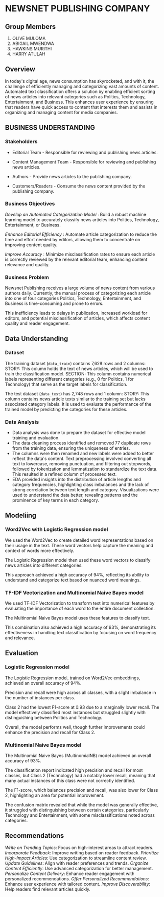 # NEWSNET PUBLISHING COMPANY 

## Group Members

1. OLIVE MULOMA
2. ABIGAIL MWENDWA
3. HAWKINS MURITHI
4. HARRY ATULAH

## Overview

In today's digital age, news consumption has skyrocketed, and with it, the challenge of efficiently managing and categorizing vast amounts of content. Automated text classification offers a solution by enabling efficient sorting of news articles into relevant categories such as Politics, Technology, Entertainment, and Business. This enhances user experience by ensuring that readers have quick access to content that interests them and assists in organizing and managing content for media companies.

## BUSINESS UNDERSTANDING

### Stakeholders

- Editorial Team - Responsible for reviewing and publishing news articles.

- Content Management Team - Responsible for reviewing and publishing news articles.

- Authors - Provide news articles to the publishing company.

- Customers/Readers - Consume the news content provided by the publishing company.

### Business Objectives

*Develop an Automated Categorization Model* : Build a robust machine learning model to accurately classify news articles into Politics, Technology, Entertainment, or Business.

*Enhance Editorial Efficiency* : Automate article categorization to reduce the time and effort needed by editors, allowing them to concentrate on improving content quality.

*Improve Accuracy* : Minimize misclassification rates to ensure each article is correctly reviewed by the relevant editorial team, enhancing content relevance and quality.

### Business Problem

Newsnet Publishing receives a large volume of news content from various authors daily. Currently, the manual process of categorizing each article into one of four categories Politics, Technology, Entertainment, and Business is time-consuming and prone to errors. 

This inefficiency leads to delays in publication, increased workload for editors, and potential misclassification of articles, which affects content quality and reader engagement.

## Data Understanding

### Dataset 

The training dataset (`data_train`) contains 7,628 rows and 2 columns:
STORY: This column holds the text of news articles, which will be used to train the classification model.
SECTION: This column contains numerical labels representing different categories (e.g., 0 for Politics, 1 for Technology) that serve as the target labels for classification.

The  test dataset  (`data_test`) has 2,748 rows and 1 column:
STORY: This column contains news article texts similar to the training set but lacks associated category labels. It is used to evaluate the performance of the trained model by predicting the categories for these articles.

### Data Analysis

- Data analysis was done to prepare the dataset for effective model training and evaluation. 
- The data cleaning process identified and removed 77 duplicate rows from the training data, ensuring the uniqueness of entries. 
- The columns were then renamed and new labels were added to better reflect the data's content. Text preprocessing involved converting all text to lowercase, removing punctuation, and filtering out stopwords, followed by tokenization and lemmatization to standardize the text data. This resulted in a refined column of processed text. 
- EDA provided insights into the distribution of article lengths and category frequencies, highlighting class imbalances and the lack of strong correlation between text length and category. Visualizations were used to understand the data better, revealing patterns and the prominence of key terms in each category.

## Modeliing 

### Word2Vec with Logistic Regression model

We used the Word2Vec to create detailed word representations based on their usage in the text. These word vectors help capture the meaning and context of words more effectively. 

The Logistic Regression model then used these word vectors to classify news articles into different categories. 

This approach achieved a high accuracy of 94%, reflecting its ability to understand and categorize text based on nuanced word meanings.

### TF-IDF Vectorization and Multinomial Naive Bayes model

We used TF-IDF Vectorization to transform text into numerical features by evaluating the importance of each word to the entire document collection. 

The Multinomial Naive Bayes model uses these features to classify text. 

This combination also achieved a high accuracy of 93%, demonstrating its effectiveness in handling text classification by focusing on word frequency and relevance.

## Evaluation

### Logistic Regression model

The Logistic Regression model, trained on Word2Vec embeddings, achieved an overall accuracy of 94%. 

Precision and recall were high across all classes, with a slight imbalance in the number of instances per class. 

Class 2 had the lowest F1-score at 0.93 due to a marginally lower recall. The model effectively classified most instances but struggled slightly with distinguishing between Politics and Technology. 

Overall, the model performs well, though further improvements could enhance the precision and recall for Class 2.

###  Multinomial Naive Bayes model

The Multinomial Naive Bayes (MultinomialNB) model achieved an overall accuracy of 93%. 

The classification report indicated high precision and recall for most classes, but Class 2 (Technology) had a notably lower recall, meaning that many actual instances of this class were not correctly identified. 

The F1-score, which balances precision and recall, was also lower for Class 2, highlighting an area for potential improvement. 

The confusion matrix revealed that while the model was generally effective, it struggled with distinguishing between certain categories, particularly Technology and Entertainment, with some misclassifications noted across categories.

## Recommendations 

*Write on Trending Topics*: Focus on high-interest areas to attract readers.
*Incorporate Feedback*: Improve writing based on reader feedback.
*Prioritize High-Impact Articles*: Use categorization to streamline content review.
*Update Guidelines*: Align with reader preferences and trends.
*Organize Content Efficiently*: Use advanced categorization for better management.
*Personalize Content Delivery*: Enhance reader engagement with personalized recommendations.
*Offer Personalized Recommendations*: Enhance user experience with tailored content.
*Improve Discoverability*: Help readers find relevant articles quickly.













